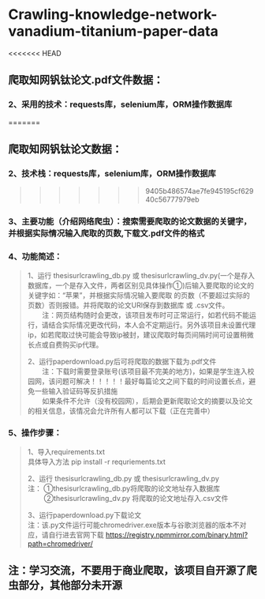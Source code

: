 # Crawling-knowledge-network-vanadium-titanium-paper-data
<<<<<<< HEAD
## 爬取知网钒钛论文.pdf文件数据：

### 2、采用的技术：requests库，selenium库，ORM操作数据库
=======
## 爬取知网钒钛论文数据：

### 2、技术栈：requests库，selenium库，ORM操作数据库
>>>>>>> 9405b486574ae7fe945195cf62940c56777979eb

### 3、主要功能（介绍网络爬虫）：搜索需要爬取的论文数据的关键字，并根据实际情况输入爬取的页数,下载文.pdf文件的格式
### 4、功能简述：  
>1、运行 thesisurlcrawling_db.py 或 thesisurlcrawling_dv.py(一个是存入数据库，一个是存入文件，两者区别见具体操作①)后输入要爬取的论文的关键字如：“苹果”，并根据实际情况输入要爬取
>的页数（不要超过实际的页数）否则报错。并将爬取的论文URl保存到数据库 或 .csv文件。
><br> &ensp; &ensp; &ensp;注：网页结构随时会更改，该项目发布时可正常运行，如若代码不能运行，请结合实际情况更改代码，本人会不定期运行。另外该项目未设置代理ip，如若爬取过快可能会导致ip被封，建议爬取时每页间隔时间可设置稍微长点或自费购买ip代理。  
> 
> 2、运行paperdownload.py后可将爬取的数据下载为.pdf文件
> <br>&ensp; &ensp; &ensp;注：下载时需要登录账号(该项目最不完美的地方)，如果是学生连入校园网，该问题可解决！！！！！最好每篇论文之间下载的时间设置长点，避免一些输入验证码等反扒措施
> <br>&ensp; &ensp; &ensp;如果条件不允许（没有校园网），后期会更新爬取论文的摘要以及论文的相关信息，该情况会允许所有人都可以下载（正在完善中）

### 5、操作步骤：
> 1、导入requirements.txt  
具体导入方法 pip install -r requriements.txt  
> 
>2、运行 thesisurlcrawling_db.py 或 thesisurlcrawling_dv.py  
> 注： ①thesisurlcrawling_db.py将爬取的论文地址存入数据库  
> &ensp; &ensp; &ensp; ②thesisurlcrawling_dv.py 将爬取的论文地址存入.csv文件  
> 
> 3、运行paperdownload.py下载论文
> <br>注：该.py文件运行可能chromedriver.exe版本与谷歌浏览器的版本不对应，请自行进去官网下载 https://registry.npmmirror.com/binary.html?path=chromedriver/

## 注：学习交流，不要用于商业爬取，该项目自开源了爬虫部分，其他部分未开源
  


